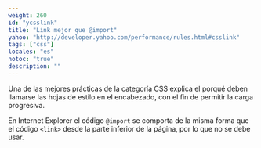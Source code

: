 ```yaml
---
weight: 260
id: "ycsslink"
title: "Link mejor que @import"
yahoo: "http://developer.yahoo.com/performance/rules.html#csslink"
tags: ["css"]
locales: "es"
notoc: "true"
description: ""
---
```


Una de las mejores prácticas de la categoría CSS explica el porqué deben llamarse las hojas de estilo en el encabezado, con el fin de permitir la carga progresiva.

En Internet Explorer el código `@import` se comporta de la misma forma que el código `<link>` desde la parte inferior de la página, por lo que no se debe usar.